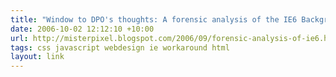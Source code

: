 ```yaml
---
title: "Window to DPO's thoughts: A forensic analysis of the IE6 BackgroundImageCache command identifier"
date: 2006-10-02 12:12:10 +10:00
url: http://misterpixel.blogspot.com/2006/09/forensic-analysis-of-ie6.html
tags: css javascript webdesign ie workaround html
layout: link
---
```

